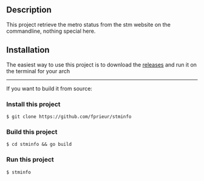 ## Description ##
This project retrieve the metro status from the stm website on the commandline, nothing special here.

## Installation ##
The easiest way to use this project is to download the [releases](https://github.com/fprieur/stminfo/releases) and run it on the terminal for your arch

---

If you want to build it from source:
### Install this project ###
`$ git clone https://github.com/fprieur/stminfo`

### Build this project ###
`$ cd stminfo && go build`

### Run this project ###
`$ stminfo`